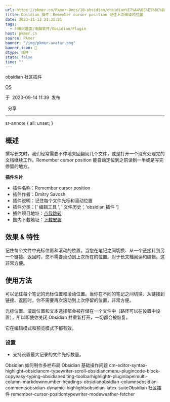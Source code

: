 ```yaml
---
url: https://pkmer.cn/Pkmer-Docs/10-obsidian/obsidian%E7%A4%BE%E5%8C%BA%E6%8F%92%E4%BB%B6/remember-cursor-position/
title: Obsidian 插件：Remember cursor position 记住上次阅读的位置
date: 2023-11-12 21:31:21
tags:
  - 400兴趣类/电脑软件/Obsidian/Plugin
host: pkmer.cn
source: Pkmer
banner: "/img/pkmer-avatar.png"
banner_icon: 🔖
dtype: 插件
state: false
time: ""
---
```

<div class="menu-toggle"> <SidebarToggle client:idle ></SidebarToggle> </div>

obsidian 社区插件

[OS](https://pkmer.cn/authors/os)

于  2023-09-14 11:39  发布

  分享

* * *

sr-annote { all: unset; }

## 概述

撰写长文时，我们经常需要不停地来回翻阅几个文件，或是打开一个没有处理完的文档继续工作。Remember cursor position 能自动定位到之前读到一半或是写完停留的地方。

**插件名片**

*   插件名称：Remember cursor position
*   插件作者：Dmitry Savosh
*   插件说明：记住每个文件光标和滚动位置
*   插件分类：[’ 编辑工具 ’, ’ 文件历史 ’, ‘obsidian 插件 ‘]
*   插件项目地址：[点我跳转](https://github.com/dy-sh/obsidian-remember-cursor-position)
*   国内下载地址：[下载安装](https://pkmer.cn/products/plugin/pluginMarket/?remember-cursor-position)

## 效果 & 特性

记住每个文件中光标位置和滚动的位置。当您在笔记之间切换、从一个链接转到另一个链接、返回时，您不需要滚动到上次所在的位置。对于长文档阅读和编辑。这非常方便。

## 使用方法

可以记住每个笔记的光标位置和滚动位置。当你在不同的笔记之间切换、从链接到链接、返回时，你不需要再次滚动到上次停留的位置，非常方便。

光标位置、滚动位置和文本选择都会被存储在一个文件中（路径可以在设置中设置），所以即使你关闭 Obsidian 并重新打开，一切都会被恢复。

它在编辑模式和预览模式下都有效。

### 设置

*   支持设置最大记录的文件光标数量。

Obsidian 如何制作多栏布局 Obsidian 基础操作问题 cm-editor-syntax-highlight-obsidiancm-typewriter-scroll-obsidiancmenu-plugincode-block-copyeasy-typing-obsidianediting-toolbarhighlightr-pluginlapelmulti-column-markdownnumber-headings-obsidianobsidian-columnsobsidian-commentsobsidian-dynamic-highlightsobsidian-latex-suiteObsidian 社区插件 remember-cursor-positiontypewriter-modeweather-fetcher